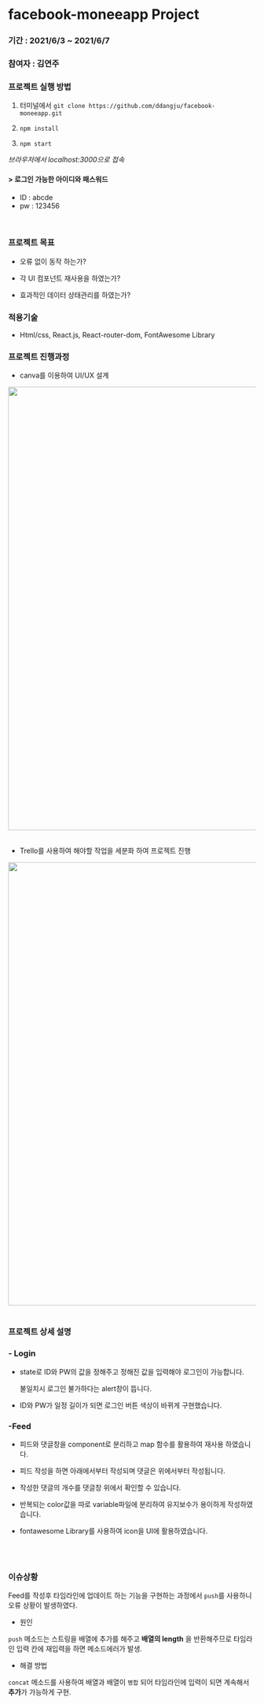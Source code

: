 # facebook-moneeapp Project

### 기간 : 2021/6/3 ~ 2021/6/7
### 참여자 : 김연주 

### 프로젝트 실행 방법 

1. 터미널에서 
   `git clone https://github.com/ddangju/facebook-moneeapp.git`

2. `npm install` 

3. `npm start`


*브라우저에서 localhost:3000으로 접속*


#### > 로그인 가능한 아이디와 패스워드
- ID : abcde
- pw : 123456

<br>

###  프로젝트 목표

- 오류 없이 동작 하는가? 

- 각 UI 컴포넌트 재사용을 하였는가?

- 효과적인 데이터 상태관리를 하였는가?


### 적용기술

- Html/css, React.js, React-router-dom, FontAwesome Library



### 프로젝트 진행과정 

- canva를 이용하여 UI/UX 설계

<img src ="https://user-images.githubusercontent.com/68775082/120985820-f0a12500-c7b6-11eb-802e-335bbf192570.PNG" width=900px>

<br>
<br>

- Trello를 사용하여 해야할 작업을 세분화 하여 프로젝트 진행 

<img src ="https://user-images.githubusercontent.com/68775082/120985825-f26ae880-c7b6-11eb-93a8-17f5551dcec2.PNG" width=900px>

<br>
<br>

### 프로젝트 상세 설명

### - Login

- state로 ID와 PW의 값을 정해주고 정해진 값을 입력해야 로그인이 가능합니다.

   불일치시 로그인 불가하다는 alert창이 뜹니다.

- ID와 PW가 일정 길이가 되면 로그인 버튼 색상이 바뀌게 구현했습니다.

###  -Feed

- 피드와 댓글창을 component로 분리하고 map 함수를 활용하여 재사용 하였습니다.

- 피드 작성을 하면 아래에서부터 작성되며 댓글은 위에서부터 작성됩니다.

- 작성한 댓글의 개수를 댓글창 위에서 확인할 수 있습니다.

- 반복되는 color값을 따로 variable파일에 분리하여 유지보수가 용이하게 작성하였습니다.

- fontawesome Library를 사용하여 icon을 UI에 활용하였습니다.



<br>
<br>

### 이슈상황

Feed를 작성후 타임라인에 업데이트 하는 기능을 구현하는 과정에서 `push`를 사용하니 오류 상황이 발생하였다.

- 원인 

`push` 메소드는 스트링을 배열에 추가를 해주고 **배열의 length** 을 반환해주므로 타임라인 입력 칸에 재입력을 하면 메소드에러가 발생.

- 해결 방법

`concat` 메소드를 사용하여 배열과 배열이 `병합` 되어 타임라인에 입력이 되면 계속해서 **추가**가 가능하게 구현. 
